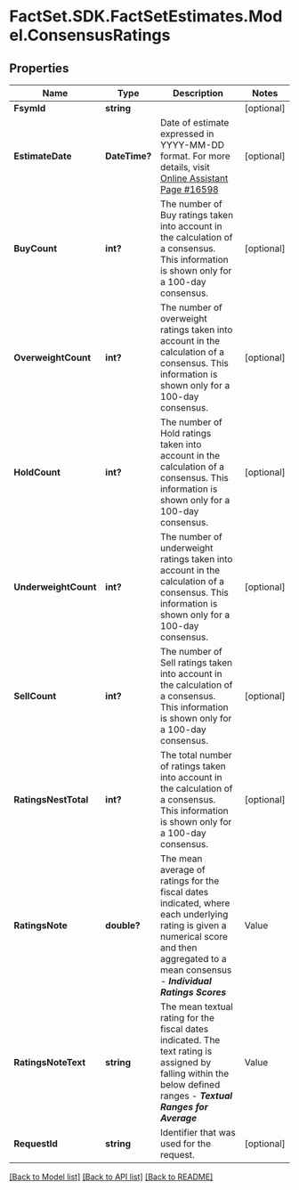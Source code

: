 # FactSet.SDK.FactSetEstimates.Model.ConsensusRatings

## Properties

Name | Type | Description | Notes
------------ | ------------- | ------------- | -------------
**FsymId** | **string** |  | [optional] 
**EstimateDate** | **DateTime?** | Date of estimate expressed in YYYY-MM-DD format. For more details, visit [Online Assistant Page #16598](https://oa.apps.factset.com/pages/16598) | [optional] 
**BuyCount** | **int?** | The number of Buy ratings taken into account in the calculation of a consensus. This information is shown only for a 100-day consensus. | [optional] 
**OverweightCount** | **int?** | The number of overweight ratings taken into account in the calculation of a consensus. This information is shown only for a 100-day consensus. | [optional] 
**HoldCount** | **int?** | The number of Hold ratings taken into account in the calculation of a consensus. This information is shown only for a 100-day consensus. | [optional] 
**UnderweightCount** | **int?** | The number of underweight ratings taken into account in the calculation of a consensus. This information is shown only for a 100-day consensus. | [optional] 
**SellCount** | **int?** | The number of Sell ratings taken into account in the calculation of a consensus. This information is shown only for a 100-day consensus. | [optional] 
**RatingsNestTotal** | **int?** | The total number of ratings taken into account in the calculation of a consensus. This information is shown only for a 100-day consensus. | [optional] 
**RatingsNote** | **double?** | The mean average of ratings for the fiscal dates indicated, where each underlying rating is given a numerical score and then aggregated to a mean consensus - __*Individual Ratings Scores*__ |Value|Rating Description| |- --|- --| |1|Buy| |1.5|overWeight| |2|Hold| |2.5|underWeight| |3|Sell|  | [optional] 
**RatingsNoteText** | **string** | The mean textual rating for the fiscal dates indicated. The text rating is assigned by falling within the below defined ranges -  __*Textual Ranges for Average*__ |Value|Rating Description| |- --|- --| |&lt; 1.25|Buy| |&lt; 1.75|overWeight| |&lt; 2.25|Hold| |&lt; 2.75|underWeight| |&lt;&#x3D; 3|Sell|  | [optional] 
**RequestId** | **string** | Identifier that was used for the request. | [optional] 

[[Back to Model list]](../README.md#documentation-for-models) [[Back to API list]](../README.md#documentation-for-api-endpoints) [[Back to README]](../README.md)

